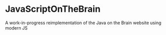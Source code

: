 # JavaScriptOnTheBrain
A work-in-progress reimplementation of the Java on the Brain website using modern JS
